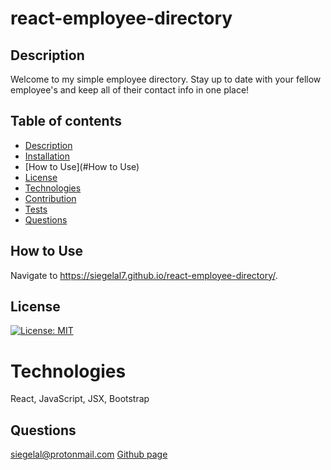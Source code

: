 # react-employee-directory

  ## Description
  Welcome to my simple employee directory. Stay up to date with your fellow employee's and keep all of their contact info in one place!

  ## Table of contents
  * [Description](#Description)
  * [Installation](#Installation)
  * [How to Use](#How to Use)
  * [License](#License)
  * [Technologies](#Technologies)
  * [Contribution](#Contribution)
  * [Tests](#Tests)
  * [Questions](#Questions)

  ## How to Use
  Navigate to https://siegelal7.github.io/react-employee-directory/.

  ## License
  [![License: MIT](https://img.shields.io/badge/License-MIT-yellow.svg)](https://opensource.org/licenses/MIT)

  #  Technologies
  React, JavaScript, JSX, Bootstrap

  ## Questions
  siegelal@protonmail.com [Github page](https://www.github.com/siegelal7)
  
